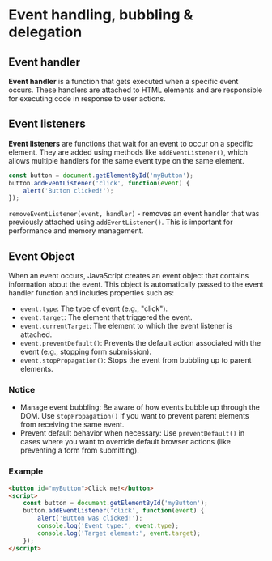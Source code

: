 # Event handling, bubbling & delegation

## Event handler
**Event handler** is a function that gets executed when a specific event occurs. These handlers are attached to HTML elements and are responsible for executing code in response to user actions.

## Event listeners
**Event listeners** are functions that wait for an event to occur on a specific element. They are added using methods like `addEventListener()`, which allows multiple handlers for the same event type on the same element.

```js
const button = document.getElementById('myButton');
button.addEventListener('click', function(event) {
    alert('Button clicked!');
});
```

`removeEventListener(event, handler)` - removes an event handler that was previously attached using `addEventListener()`. This is important for performance and memory management.

## Event Object

When an event occurs, JavaScript creates an event object that contains information about the event. This object is automatically passed to the event handler function and includes properties such as:
- `event.type`: The type of event (e.g., "click").
- `event.target`: The element that triggered the event.
- `event.currentTarget`: The element to which the event listener is attached.
- `event.preventDefault()`: Prevents the default action associated with the event (e.g., stopping form submission).
- `event.stopPropagation()`: Stops the event from bubbling up to parent elements.

### Notice

- Manage event bubbling: Be aware of how events bubble up through the DOM. Use `stopPropagation()` if you want to prevent parent elements from receiving the same event.
- Prevent default behavior when necessary: Use `preventDefault()` in cases where you want to override default browser actions (like preventing a form from submitting).

### Example

```html
<button id="myButton">Click me!</button>
<script>
    const button = document.getElementById('myButton');
    button.addEventListener('click', function(event) {
        alert('Button was clicked!');
        console.log('Event type:', event.type);
        console.log('Target element:', event.target);
    });
</script>
```
